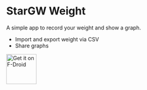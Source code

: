 # StarGW Weight

A simple app to record your weight and show a graph.

* Import and export weight via CSV
* Share graphs

[<img src="https://fdroid.gitlab.io/artwork/badge/get-it-on.png"
     alt="Get it on F-Droid"
     height="80">](https://f-droid.org/packages/net.stargw.fat/)
